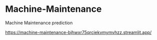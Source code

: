 # Machine-Maintenance
Machine Maintenance prediction

https://machine-maintenance-bjhwxr75qrciekvmymvhzz.streamlit.app/

